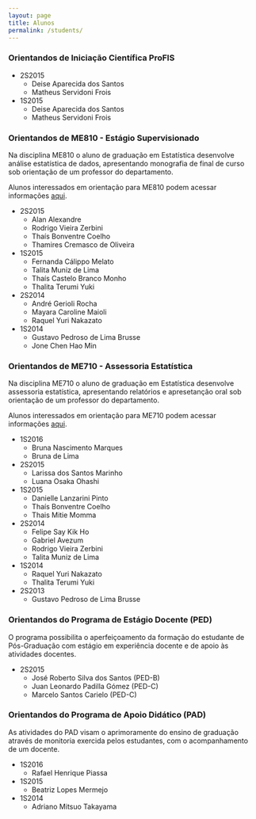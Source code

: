 ```yaml
---
layout: page
title: Alunos
permalink: /students/
---
```



### Orientandos de Iniciação Científica ProFIS

  + 2S2015
      + Deise Aparecida dos Santos
      + Matheus Servidoni Frois
  + 1S2015
      + Deise Aparecida dos Santos
      + Matheus Servidoni Frois


### Orientandos de ME810 - Estágio Supervisionado

Na disciplina ME810 o aluno de graduação em Estatística desenvolve análise estatística de dados, apresentando monografia de final de curso sob orientação de um professor do departamento.

Alunos interessados em orientação para ME810 podem acessar informações [aqui](../ME710_ME810).

   + 2S2015
     + Alan Alexandre
     + Rodrigo Vieira Zerbini
     + Thaís Bonventre Coelho
     + Thamires Cremasco de Oliveira
   + 1S2015
      + Fernanda Cálippo Melato
      + Talita Muniz de Lima
      + Thaís Castelo Branco Monho
      + Thalita Terumi Yuki
   + 2S2014
      + André Gerioli Rocha
      + Mayara Caroline Maioli
      + Raquel Yuri Nakazato
   + 1S2014
      + Gustavo Pedroso de Lima Brusse
      + Jone Chen Hao Min


### Orientandos de ME710 - Assessoria Estatística

Na disciplina ME710 o aluno de graduação em Estatística desenvolve assessoria estatística, apresentando relatórios e apresetanção oral sob orientação de um professor do departamento.

Alunos interessados em orientação para ME710 podem acessar informações [aqui](../ME710_ME810).


   + 1S2016
      + Bruna Nascimento Marques
      + Bruna de Lima
   + 2S2015
      + Larissa dos Santos Marinho
      + Luana Osaka Ohashi
   + 1S2015
      + Danielle Lanzarini Pinto
      + Thaís Bonventre Coelho
      + Thais Mitie Momma
   + 2S2014
      + Felipe Say Kik Ho
      + Gabriel Avezum
      + Rodrigo Vieira Zerbini
      + Talita Muniz de Lima
   + 1S2014
      + Raquel Yuri Nakazato
      + Thalita Terumi Yuki
   + 2S2013
      + Gustavo Pedroso de Lima Brusse

### Orientandos do Programa de Estágio Docente (PED)

O programa possibilita o aperfeiçoamento da formação do estudante de Pós-Graduação com estágio em experiência docente e de apoio às atividades docentes.

* 2S2015
   + José Roberto Silva dos Santos (PED-B)
   + Juan Leonardo Padilla Gómez (PED-C)
   + Marcelo Santos Carielo (PED-C)


### Orientandos do Programa de Apoio Didático (PAD)

As atividades do PAD visam o aprimoramente do ensino de graduação através de monitoria exercida pelos estudantes, com o acompanhamento de um docente.

* 1S2016
  + Rafael Henrique Piassa
* 1S2015
  + Beatriz Lopes Mermejo
* 1S2014
  + Adriano Mitsuo Takayama
